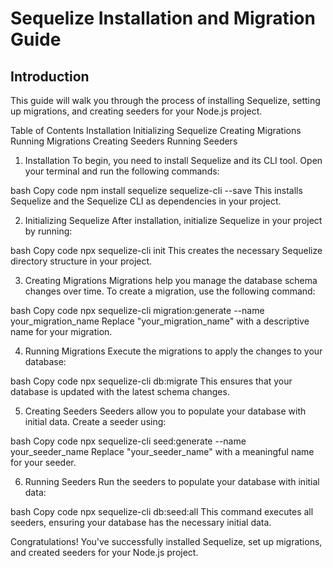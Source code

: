 # Sequelize Installation and Migration Guide

## Introduction
This guide will walk you through the process of installing Sequelize, setting up migrations, and creating seeders for your Node.js project.

Table of Contents
Installation
Initializing Sequelize
Creating Migrations
Running Migrations
Creating Seeders
Running Seeders

1. Installation<a name="installation"></a>
To begin, you need to install Sequelize and its CLI tool. Open your terminal and run the following commands:

bash
Copy code
npm install sequelize sequelize-cli --save
This installs Sequelize and the Sequelize CLI as dependencies in your project.

2. Initializing Sequelize<a name="initializing-sequelize"></a>
After installation, initialize Sequelize in your project by running:

bash
Copy code
npx sequelize-cli init
This creates the necessary Sequelize directory structure in your project.

3. Creating Migrations<a name="creating-migrations"></a>
Migrations help you manage the database schema changes over time. To create a migration, use the following command:

bash
Copy code
npx sequelize-cli migration:generate --name your_migration_name
Replace "your_migration_name" with a descriptive name for your migration.

4. Running Migrations<a name="running-migrations"></a>
Execute the migrations to apply the changes to your database:

bash
Copy code
npx sequelize-cli db:migrate
This ensures that your database is updated with the latest schema changes.

5. Creating Seeders<a name="creating-seeders"></a>
Seeders allow you to populate your database with initial data. Create a seeder using:

bash
Copy code
npx sequelize-cli seed:generate --name your_seeder_name
Replace "your_seeder_name" with a meaningful name for your seeder.

6. Running Seeders<a name="running-seeders"></a>
Run the seeders to populate your database with initial data:

bash
Copy code
npx sequelize-cli db:seed:all
This command executes all seeders, ensuring your database has the necessary initial data.

Congratulations! You've successfully installed Sequelize, set up migrations, and created seeders for your Node.js project.